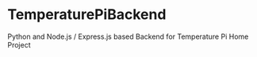 # TemperaturePiBackend
Python and Node.js / Express.js based Backend for Temperature Pi Home Project
